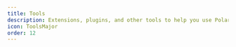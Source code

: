 ```yaml
---
title: Tools
description: Extensions, plugins, and other tools to help you use Polaris to build Admin experiences.
icon: ToolsMajor
order: 12
---
```

